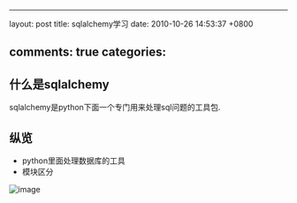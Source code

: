 
---
layout: post
title: sqlalchemy学习
date: 2010-10-26 14:53:37 +0800

comments: true
categories: 
---

什么是sqlalchemy
-------------------

sqlalchemy是python下面一个专门用来处理sql问题的工具包.

纵览
-------------------

- python里面处理数据库的工具
- 模块区分

![image](http://www.sqlalchemy.org/docs/_images/sqla_arch_small.png)
